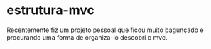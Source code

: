 # estrutura-mvc
Recentemente fiz um projeto pessoal que ficou muito bagunçado e procurando uma forma de organiza-lo descobri o mvc.
